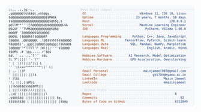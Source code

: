 <picture>
  <source srcset="https://raw.githubusercontent.com/mmazinjameel/mmazinjameel/main/dark_mode.svg?v=1750011195" media="(prefers-color-scheme: dark)">
  <img src="https://raw.githubusercontent.com/mmazinjameel/mmazinjameel/main/light_mode.svg?v=1750011195">
</picture>
